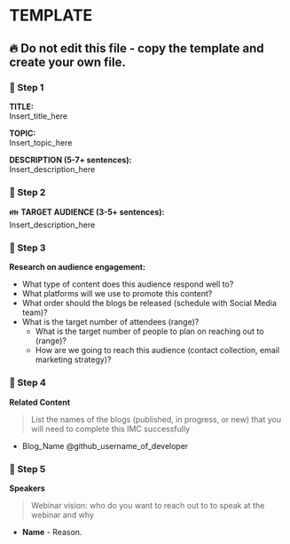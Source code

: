 # TEMPLATE

## :fire: Do not edit this file - copy the template and create your own file.

### :pushpin: Step 1
**TITLE:**    
Insert_title_here

**TOPIC:**    
Insert_topic_here

**DESCRIPTION (5-7+ sentences):**    
Insert_description_here

### :pushpin: Step 2
:family: **TARGET AUDIENCE (3-5+ sentences):**    
Insert_description_here

### :pushpin: Step 3

**Research on audience engagement:**
  - What type of content does this audience respond well to?
  - What platforms will we use to promote this content?
  - What order should the blogs be released (schedule with Social Media team)?
  - What is the target number of attendees (range)?
    - What is the target number of people to plan on reaching out to (range)?
    - How are we going to reach this audience (contact collection, email marketing strategy)?

### :pushpin: Step 4

**Related Content**
> List the names of the blogs (published, in progress, or new) that you will need to complete this IMC successfully

- Blog_Name @github_username_of_developer

### :pushpin: Step 5

**Speakers**
> Webinar vision: who do you want to reach out to to speak at the webinar and why

- **Name** - Reason.
